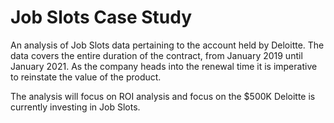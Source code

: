 # Job Slots Case Study

An analysis of Job Slots data pertaining to the account held by Deloitte. The data covers the entire duration of the contract, from January 2019 until January 2021. As the company heads into the renewal time it is imperative to reinstate the value of the product. 

The analysis will focus on ROI analysis and focus on the $500K Deloitte is currently investing in Job Slots. 